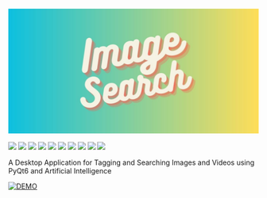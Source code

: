 ![](.github/docs/banner.jpg)

![](https://img.shields.io/github/license/rafay-pk/image-search) 
![](https://img.shields.io/badge/python-v3.11.3-blue)
![](https://img.shields.io/github/v/release/rafay-pk/image-search) 
![](https://img.shields.io/github/downloads/rafay-pk/image-search/total)
![](https://img.shields.io/github/contributors-anon/rafay-pk/image-search)
![](https://img.shields.io/github/last-commit/rafay-pk/image-search)
![](https://img.shields.io/github/issues/rafay-pk/image-search)
![](https://img.shields.io/github/issues-closed/rafay-pk/image-search)
![](https://img.shields.io/github/directory-file-count/rafay-pk/image-search)
![](https://img.shields.io/github/repo-size/rafay-pk/image-search)

A Desktop Application for Tagging and Searching Images and Videos using PyQt6 and Artificial Intelligence

[![DEMO](https://img.youtube.com/vi/eZppKyn6dgE/0.jpg)](https://www.youtube.com/watch?v=eZppKyn6dgE)
